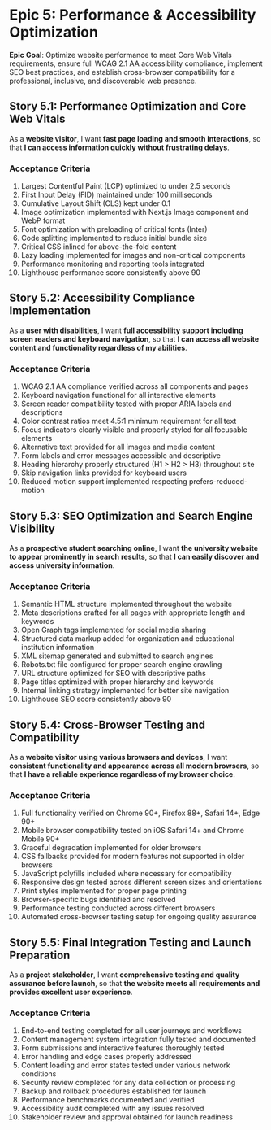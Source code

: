 # Epic 5: Performance & Accessibility Optimization

**Epic Goal**: Optimize website performance to meet Core Web Vitals requirements, ensure full WCAG 2.1 AA accessibility compliance, implement SEO best practices, and establish cross-browser compatibility for a professional, inclusive, and discoverable web presence.

## Story 5.1: Performance Optimization and Core Web Vitals

As a **website visitor**,
I want **fast page loading and smooth interactions**,
so that **I can access information quickly without frustrating delays**.

### Acceptance Criteria
1. Largest Contentful Paint (LCP) optimized to under 2.5 seconds
2. First Input Delay (FID) maintained under 100 milliseconds
3. Cumulative Layout Shift (CLS) kept under 0.1
4. Image optimization implemented with Next.js Image component and WebP format
5. Font optimization with preloading of critical fonts (Inter)
6. Code splitting implemented to reduce initial bundle size
7. Critical CSS inlined for above-the-fold content
8. Lazy loading implemented for images and non-critical components
9. Performance monitoring and reporting tools integrated
10. Lighthouse performance score consistently above 90

## Story 5.2: Accessibility Compliance Implementation

As a **user with disabilities**,
I want **full accessibility support including screen readers and keyboard navigation**,
so that **I can access all website content and functionality regardless of my abilities**.

### Acceptance Criteria
1. WCAG 2.1 AA compliance verified across all components and pages
2. Keyboard navigation functional for all interactive elements
3. Screen reader compatibility tested with proper ARIA labels and descriptions
4. Color contrast ratios meet 4.5:1 minimum requirement for all text
5. Focus indicators clearly visible and properly styled for all focusable elements
6. Alternative text provided for all images and media content
7. Form labels and error messages accessible and descriptive
8. Heading hierarchy properly structured (H1 > H2 > H3) throughout site
9. Skip navigation links provided for keyboard users
10. Reduced motion support implemented respecting prefers-reduced-motion

## Story 5.3: SEO Optimization and Search Engine Visibility

As a **prospective student searching online**,
I want **the university website to appear prominently in search results**,
so that **I can easily discover and access university information**.

### Acceptance Criteria
1. Semantic HTML structure implemented throughout the website
2. Meta descriptions crafted for all pages with appropriate length and keywords
3. Open Graph tags implemented for social media sharing
4. Structured data markup added for organization and educational institution information
5. XML sitemap generated and submitted to search engines
6. Robots.txt file configured for proper search engine crawling
7. URL structure optimized for SEO with descriptive paths
8. Page titles optimized with proper hierarchy and keywords
9. Internal linking strategy implemented for better site navigation
10. Lighthouse SEO score consistently above 90

## Story 5.4: Cross-Browser Testing and Compatibility

As a **website visitor using various browsers and devices**,
I want **consistent functionality and appearance across all modern browsers**,
so that **I have a reliable experience regardless of my browser choice**.

### Acceptance Criteria
1. Full functionality verified on Chrome 90+, Firefox 88+, Safari 14+, Edge 90+
2. Mobile browser compatibility tested on iOS Safari 14+ and Chrome Mobile 90+
3. Graceful degradation implemented for older browsers
4. CSS fallbacks provided for modern features not supported in older browsers
5. JavaScript polyfills included where necessary for compatibility
6. Responsive design tested across different screen sizes and orientations
7. Print styles implemented for proper page printing
8. Browser-specific bugs identified and resolved
9. Performance testing conducted across different browsers
10. Automated cross-browser testing setup for ongoing quality assurance

## Story 5.5: Final Integration Testing and Launch Preparation

As a **project stakeholder**,
I want **comprehensive testing and quality assurance before launch**,
so that **the website meets all requirements and provides excellent user experience**.

### Acceptance Criteria
1. End-to-end testing completed for all user journeys and workflows
2. Content management system integration fully tested and documented
3. Form submissions and interactive features thoroughly tested
4. Error handling and edge cases properly addressed
5. Content loading and error states tested under various network conditions
6. Security review completed for any data collection or processing
7. Backup and rollback procedures established for launch
8. Performance benchmarks documented and verified
9. Accessibility audit completed with any issues resolved
10. Stakeholder review and approval obtained for launch readiness
